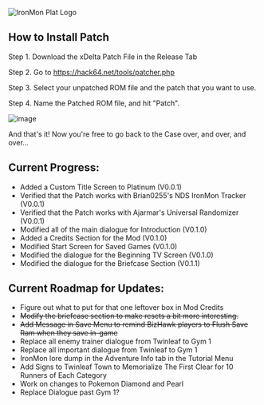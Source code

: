 ![IronMon Plat Logo](https://user-images.githubusercontent.com/109924208/181129496-0fd8017e-1660-42e7-8f85-f48881de97e5.png)

## How to Install Patch

Step 1. Download the xDelta Patch File in the Release Tab

Step 2. Go to https://hack64.net/tools/patcher.php

Step 3. Select your unpatched ROM file and the patch that you want to use.

Step 4. Name the Patched ROM file, and hit "Patch".

![image](https://user-images.githubusercontent.com/109924208/180869407-cdb873ab-2f4c-4419-86b7-9dc770e41a82.png)

And that's it! Now you're free to go back to the Case over, and over, and over...

## Current Progress:

- Added a Custom Title Screen to Platinum (V0.0.1)
- Verified that the Patch works with Brian0255's NDS IronMon Tracker (V0.0.1)
- Verified that the Patch works with Ajarmar's Universal Randomizer (V0.0.1)
- Modified all of the main dialogue for Introduction (V0.1.0)
- Added a Credits Section for the Mod (V0.1.0)
- Modified Start Screen for Saved Games (V0.1.0)
- Modified the dialogue for the Beginning TV Screen (V0.1.0)
- Modified the dialogue for the Briefcase Section (V0.1.1)

## Current Roadmap for Updates:

- Figure out what to put for that one leftover box in Mod Credits
- ~~Modify the briefcase section to make resets a bit more interesting.~~
- ~~Add Message in Save Menu to remind BizHawk players to Flush Save Ram when they save in-game~~
- Replace all enemy trainer dialogue from Twinleaf to Gym 1
- Replace all important dialogue from Twinleaf to Gym 1
- IronMon lore dump in the Adventure Info tab in the Tutorial Menu
- Add Signs to Twinleaf Town to Memorialize The First Clear for 10 Runners of Each Category
- Work on changes to Pokemon Diamond and Pearl
- Replace Dialogue past Gym 1?
  
  
